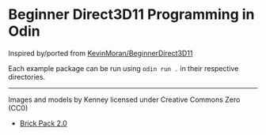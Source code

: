 # Beginner Direct3D11 Programming in Odin

Inspired by/ported from [KevinMoran/BeginnerDirect3D11](https://github.com/kevinmoran/BeginnerDirect3D11)

Each example package can be run using `odin run .` in their respective directories.


---

Images and models by Kenney licensed under Creative Commons Zero (CC0)
- [Brick Pack 2.0](https://kenney.nl/assets/brick-pack)
